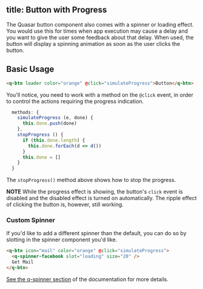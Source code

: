 title: Button with Progress
---

The Quasar button component also comes with a spinner or loading effect. You would use this for times when app execution may cause a delay and you want to give the user some feedback about that delay. When used, the button will display a spinning animation as soon as the user clicks the button.


## Basic Usage
```html
<q-btn loader color="orange" @click="simulateProgress">Button</q-btn>
```
You'll notice, you need to work with a method on the `@click` event, in order to control the actions requiring the progress indication. 

```javascript
  methods: {
    simulateProgress (e, done) {
      this.done.push(done)
    },
    stopProgress () {
      if (this.done.length) {
        this.done.forEach(d => d())
      }
      this.done = []
    }
  }
```

The `stopProgress()` method above shows how to stop the progress.


**NOTE**
While the progress effect is showing, the button's `click` event is disabled and the disabled effect is turned on automatically. The ripple effect of clicking the button is, however, still working. 


### Custom Spinner

If you'd like to add a different spinner than the default, you can do so by slotting in the spinner component you'd like.

```html
<q-btn icon="mail" color="orange" @click="simulateProgress">
  <q-spinner-facebook slot="loading" size="20" />
  Get Mail
</q-btn>
```

[See the q-spinner section](components/spinners.html) of the documentation for more details.